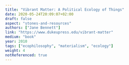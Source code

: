 ```yaml
---
title: "Vibrant Matter: A Political Ecology of Things"
date: 2020-05-24T20:09:07+02:00
draft: false
aspect: "stones-and-resources"
authors: ["Jane Bennett"]
link: "https://www.dukeupress.edu/vibrant-matter"
medium: "book"
year: 2010
tags: ["ecophilosophy", "materialism", "ecology"]
weight: 4
notReferenced: true
---
```

